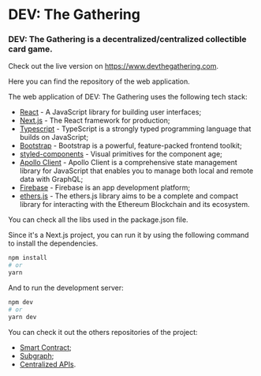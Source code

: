 # DEV: The Gathering 
### DEV: The Gathering is a decentralized/centralized collectible card game.

Check out the live version on https://www.devthegathering.com.

Here you can find the repository of the web application.

The web application of DEV: The Gathering uses the following tech stack:
- [React](https://reactjs.org/) - A JavaScript library for building user interfaces;
- [Next.js](https://nextjs.org/) - The React framework for production;
- [Typescript](https://www.typescriptlang.org/) - TypeScript is a strongly typed programming language that builds on JavaScript;
- [Bootstrap](https://getbootstrap.com/) - Bootstrap is a powerful, feature-packed frontend toolkit;
- [styled-components](https://styled-components.com/) - Visual primitives for the component age;
- [Apollo Client](https://www.apollographql.com/) - Apollo Client is a comprehensive state management library for JavaScript that enables you to manage both local and remote data with GraphQL;
- [Firebase](https://firebase.google.com/) - Firebase is an app development platform;
- [ethers.js](https://docs.ethers.io/) - The ethers.js library aims to be a complete and compact library for interacting with the Ethereum Blockchain and its ecosystem.

You can check all the libs used in the package.json file.

Since it's a Next.js project, you can run it by using the following command to install the dependencies.

```bash
npm install
# or
yarn
```
And to run the development server:
```bash
npm dev
# or
yarn dev
```

You can check it out the others repositories of the project:
- [Smart Contract](https://github.com/oluaptarso/dev-the-gathering-smart-contract);
- [Subgraph](https://github.com/oluaptarso/dev-the-gathering-subgraph);
- [Centralized APIs](https://github.com/oluaptarso/dev-the-gathering-server).

